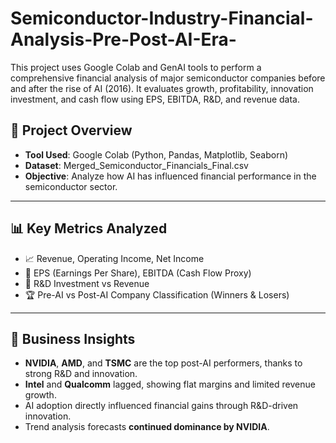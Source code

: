 # Semiconductor-Industry-Financial-Analysis-Pre-Post-AI-Era-
This project uses Google Colab and GenAI tools to perform a comprehensive financial analysis of major semiconductor companies before and after the rise of AI (2016). It evaluates growth, profitability, innovation investment, and cash flow using EPS, EBITDA, R&amp;D, and revenue data.

## 📂 Project Overview

- **Tool Used**: Google Colab (Python, Pandas, Matplotlib, Seaborn)
- **Dataset**: Merged_Semiconductor_Financials_Final.csv
- **Objective**: Analyze how AI has influenced financial performance in the semiconductor sector.

---

## 📊 Key Metrics Analyzed

- 📈 Revenue, Operating Income, Net Income
- 💸 EPS (Earnings Per Share), EBITDA (Cash Flow Proxy)
- 🔬 R&D Investment vs Revenue
- 🏆 Pre-AI vs Post-AI Company Classification (Winners & Losers)

---

## 🧠 Business Insights

- **NVIDIA**, **AMD**, and **TSMC** are the top post-AI performers, thanks to strong R&D and innovation.
- **Intel** and **Qualcomm** lagged, showing flat margins and limited revenue growth.
- AI adoption directly influenced financial gains through R&D-driven innovation.
- Trend analysis forecasts **continued dominance by NVIDIA**.
